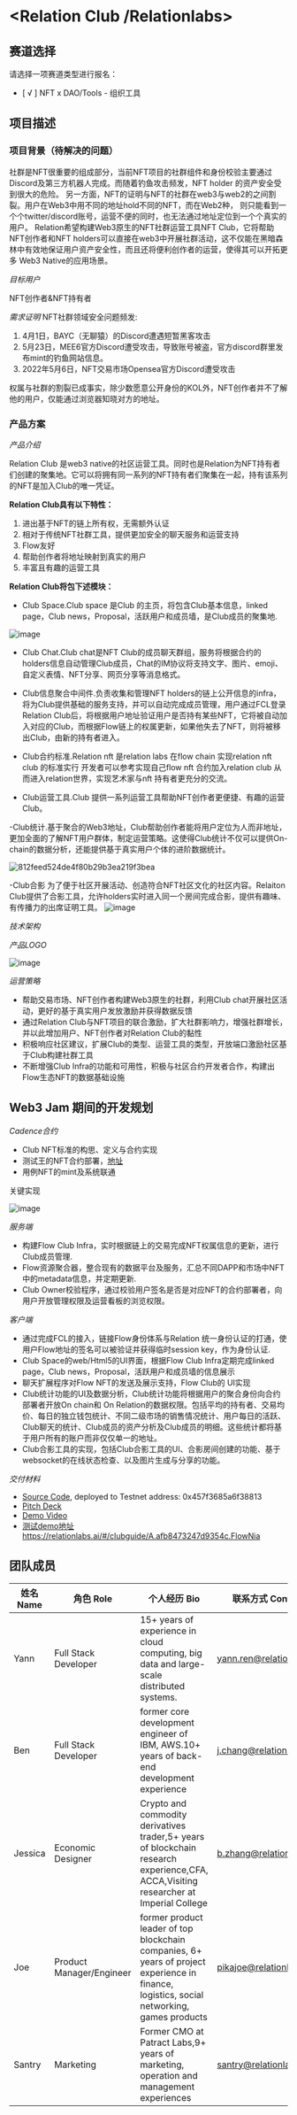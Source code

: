 # <Relation Club /Relationlabs>


## 赛道选择

请选择一项赛道类型进行报名：

- [ √ ] NFT x DAO/Tools - 组织工具

## 项目描述

### 项目背景（待解决的问题）

社群是NFT很重要的组成部分，当前NFT项目的社群组件和身份校验主要通过Discord及第三方机器人完成。而随着钓鱼攻击频发，NFT holder 的资产安全受到很大的危险。
另一方面，NFT的证明与NFT的社群在web3与web2的之间割裂。用户在Web3中用不同的地址hold不同的NFT，而在Web2种，
则只能看到一个个twitter/discord账号，运营不便的同时，也无法通过地址定位到一个个真实的用户。
Relation希望构建Web3原生的NFT社群运营工具NFT Club，它将帮助NFT创作者和NFT holders可以直接在web3中开展社群活动，这不仅能在黑暗森林中有效地保证用户资产安全性，而且还将便利创作者的运营，使得其可以开拓更多 Web3 Native的应用场景。

*目标用户*

NFT创作者&NFT持有者

*需求证明*
NFT社群领域安全问题频发:
1. 4月1日，BAYC（无聊猿）的Discord遭遇短暂黑客攻击
2. 5月23日，MEE6官方Discord遭受攻击，导致账号被盗，官方discord群里发布mint的钓鱼网站信息。
3. 2022年5月6日，NFT交易市场Opensea官方Discord遭受攻击

权属与社群的割裂已成事实，除少数愿意公开身份的KOL外，NFT创作者并不了解他的用户，仅能通过浏览器知晓对方的地址。


### 产品方案

*产品介绍*

Relation Club 是web3 native的社区运营工具。同时也是Relation为NFT持有者们创建的聚集地。它可以将拥有同一系列的NFT持有者们聚集在一起，持有该系列的NFT是加入Club的唯一凭证。

**Relation Club具有以下特性：**

1. 进出基于NFT的链上所有权，无需额外认证
2. 相对于传统NFT社群工具，提供更加安全的聊天服务和运营支持
3. Flow友好
4. 帮助创作者将地址映射到真实的用户
5. 丰富且有趣的运营工具

**Relation Club将包下述模块：**

- Club Space.Club space 是Club 的主页，将包含Club基本信息，linked page，Club news，Proposal，活跃用户和成员墙，是Club成员的聚集地.

![image](https://user-images.githubusercontent.com/91399393/183704985-c4f966d7-ce56-4b9d-b442-cb25bf86014e.png)

- Club Chat.Club chat是NFT Club的成员聊天群组，服务将根据合约的holders信息自动管理Club成员，Chat的IM协议将支持文字、图片、emoji、自定义表情、NFT分享、网页分享等消息格式。

- Club信息聚合中间件.负责收集和管理NFT holders的链上公开信息的infra，将为Club提供基础的服务支持，并可以自动完成成员管理，用户通过FCL登录Relation Club后，将根据用户地址验证用户是否持有某些NFT，它将被自动加入对应的Club，而根据Flow链上的权属更新，如果他失去了NFT，则将被移出Club，由新的持有者进入。

- Club合约标准.Relation nft 是relation labs 在flow chain 实现relation nft club 的标准实行 开发者可以参考实现自己flow nft 合约加入relation club 从而进入relation世界，实现艺术家与nft 持有者更充分的交流。

- Club运营工具.Club 提供一系列运营工具帮助NFT创作者更便捷、有趣的运营Club。

-Club统计.基于聚合的Web3地址，Club帮助创作者能将用户定位为人而非地址，更加全面的了解NFT用户群体，制定运营策略。这使得Club统计不仅可以提供On-chain的数据分析，还能提供基于真实用户个体的进阶数据统计。

![812feed524de4f80b29b3ea219f3bea](https://user-images.githubusercontent.com/91399393/183707938-3760a52b-deea-48b2-abf5-929fbaab36a1.jpg)



-Club合影
为了便于社区开展活动、创造符合NFT社区文化的社区内容。Relaiton Club提供了合影工具，允许holders实时进入同一个房间完成合影，提供有趣味、有传播力的出席证明工具。
![image](https://user-images.githubusercontent.com/91399393/183707256-07cac18d-206e-4908-a3da-c5a980b4f285.png)


*技术架构*


*产品LOGO*

![image](https://user-images.githubusercontent.com/91399393/183732375-7b93e1d0-968b-49e3-b84d-8ea1e9eea76f.png)

*运营策略*

- 帮助交易市场、NFT创作者构建Web3原生的社群，利用Club chat开展社区活动，更好的基于真实用户发放激励并获得数据反馈
- 通过Relation Club与NFT项目的联合激励，扩大社群影响力，增强社群增长，并以此增加用户、NFT创作者对Relation Club的黏性
- 积极响应社区建议，扩展Club的类型、运营工具的类型，开放端口激励社区基于Club构建社群工具
- 不断增强Club Infra的功能和可用性，积极与社区合约开发者合作，构建出Flow生态NFT的数据基础设施

## Web3 Jam 期间的开发规划

*Cadence合约*

- Club NFT标准的构思、定义与合约实现
- 测试王的NFT合约部署，[地址](https://flow-view-source.com/testnet/account/0x457f3685a6f38813/contract/RelationNFT)
- 用例NFT的mint及系统联通

关键实现

![image](https://user-images.githubusercontent.com/91399393/183738021-010bb837-16bb-4d94-b535-f785077c3fc4.png)

*服务端*

- 构建Flow Club Infra，实时根据链上的交易完成NFT权属信息的更新，进行Club成员管理.
- Flow资源聚合器，整合现有的数据平台及服务，汇总不同DAPP和市场中NFT中的metadata信息，并定期更新.
- Club Owner校验程序，通过校验用户签名是否是对应NFT的合约部署者，向用户开放管理权限及运营看板的浏览权限。


*客户端*

- 通过完成FCL的接入，链接Flow身份体系与Relation 统一身份认证的打通，使用户Flow地址的签名可以被验证并获得临时session key，作为身份认证.
- Club Space的web/Html5的UI界面，根据Flow Club Infra定期完成linked page，Club news，Proposal，活跃用户和成员墙的信息展示
- 聊天扩展程序对Flow NFT的发送及展示支持，Flow Club的 UI实现
- Club统计功能的UI及数据分析，Club统计功能将根据用户的聚合身份向合约部署者开放On chain和 On Relation的数据权限。包括平均的持有者、交易均价、每日的独立钱包统计、不同二级市场的销售情况统计、用户每日的活跃、Club聊天的统计、Club成员的资产分析及Club成员的明细。这些统计都将基于用户所有的账户而非仅仅单一的地址。
- Club合影工具的实现，包括Club合影工具的UI、合影房间创建的功能、基于websocket的在线状态检查、以及图片生成与分享的功能。

*交付材料*

- [Source Code](https://github.com/relationlabs/web3jam-2022-summer/tree/main/submissions/issue-27/src/cadence), deployed to Testnet address: 0x457f3685a6f38813
- [Pitch Deck](./docs/deck.pdf) <!-- or using online documentation url / ipfs url -->
- [Demo Video](./docs/demo.mp4) <!-- or using online documentation url / ipfs url -->
- [测试demo地址](https://relationlabs.ai/#/clubguide/A.afb8473247d9354c.FlowNia) https://relationlabs.ai/#/clubguide/A.afb8473247d9354c.FlowNia


## 团队成员

| 姓名 Name | 角色 Role     | 个人经历 Bio | 联系方式 Contact     |
| ---- | ------------------- | --- | ----------------------- |
| Yann | Full Stack Developer | 15+ years of experience in cloud computing, big data and large-scale distributed systems. |  yann.ren@relationlabs.ai  |
|  Ben | Full Stack Developer | former core development engineer of IBM, AWS.10+ years of back-end development experience |  j.chang@relationlabs.ai  |
| Jessica | Economic Designer | Crypto and commodity derivatives trader,5+ years of blockchain research experience,CFA, ACCA,Visiting researcher at Imperial College |  b.zhang@relationlabs.ai |
| Joe | Product Manager/Engineer | former product leader of top blockchain companies, 6+ years of project experience in finance, logistics, social networking, games products | pikajoe@relationlabs.ai  |
| Santry | Marketing |Former CMO at Patract Labs,9+ years of marketing, operation and management experiences |  santry@relationlabs.ai |            |



